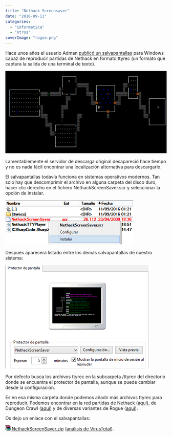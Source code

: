 ```yaml
---
title: "Nethack Screensaver"
date: "2016-09-11"
categories: 
  - "informatica"
  - "otros"
coverImage: "rogue.png"
---
```


Hace unos años el usuario Adman [publicó un salvapantallas](http://rec.games.roguelike.nethack.narkive.com/9fkZk4vc/nethack-screen-saver) para Windows capaz de reproducir partidas de Nethack en formato ttyrec (un formato que captura la salida de una terminal de texto).

![nsaver03](images/nsaver03.png)

Lamentablemente el servidor de descarga original desapareció hace tiempo y no es nada fácil encontrar una localización alternativa para descargarlo.

El salvapantallas todavía funciona en sistemas operativos modernos. Tan solo hay que descomprimir el archivo en alguna carpeta del disco duro, hacer clic derecho en el fichero NethackScreenSaver.scr y seleccionar la opción de instalar.

![nsaver01](images/nsaver01.png)

Después aparecerá listado entre los demás salvapantallas de nuestro sistema:

![nsaver02](images/nsaver02.png)

Por defecto busca los archivos ttyrec en la subcarpeta /ttyrec del directorio donde se encuentra el protector de pantalla, aunque se puede cambiar desde la configuración.

Es en esa misma carpeta donde podemos añadir más archivos ttyrec para reproducir. Podemos encontrar en la red partidas de Nethack ([aquí](https://nethackwiki.com/wiki/Notable_ascensions)), de Dungeon Crawl ([aquí](http://crawl.develz.org/ttyrecs/)) y de diversas variantes de Rogue ([aquí](http://rlgallery.org/ttyrecs/)).

Os dejo un enlace con el salvapantallas:

 [![](images/icon_compressed.gif) NethackScreenSaver.zip](files/NethackScreenSaver.zip) ([análisis de VirusTotal](https://www.virustotal.com/es/file/09914cbf9d189847c742b8ae1ca740da5659e9f0f0f54f743045912086c34757/analysis/1473553182/)).
